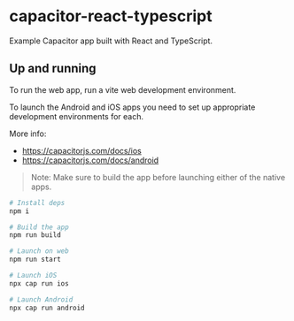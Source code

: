 # capacitor-react-typescript
Example Capacitor app built with React and TypeScript.

## Up and running
To run the web app, run a vite web development environment.

To launch the Android and iOS apps you need to set up appropriate development environments for each.

More info:
- https://capacitorjs.com/docs/ios
- https://capacitorjs.com/docs/android

> Note: Make sure to build the app before launching either of the native apps.

```bash
# Install deps
npm i

# Build the app
npm run build

# Launch on web
npm run start

# Launch iOS
npx cap run ios

# Launch Android
npx cap run android
```